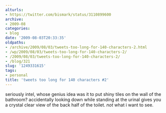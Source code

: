 ```yaml
---
alturls:
- https://twitter.com/bismark/status/3110899600
archive:
- 2009-08
categories:
- blog
date: '2009-08-03T20:33:35'
oldpaths:
- /archive/2009/08/03/tweets-too-long-for-140-characters-2.html
- /wp/2009/08/03/tweets-too-long-for-140-characters-2/
- /2009/08/03/tweets-too-long-for-140-characters-2/
- /blog/321
slug: '1249331615'
tags:
- personal
title: 'tweets too long for 140 characters #2'
---
```


seriously intel, whose genius idea was it to put shiny tiles on the wall
of the bathroom? accidentally looking down while standing at the urinal
gives you a crystal clear view of the back half of the toilet. _not_ what
i want to see.

